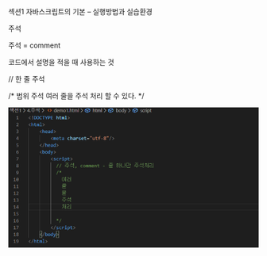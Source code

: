 섹션1 자바스크립트의 기본 – 실행방법과 실습환경

주석

주석 = comment

코드에서 설명을 적을 때 사용하는 것

// 한 줄 주석

/*
    범위 주석
    여러 줄을 주석 처리 할 수 있다.
*/

![p1](/img/s1_4_1.png)